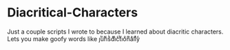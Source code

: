 # Diacritical-Characters

Just a couple scripts I wrote to because I learned about diacritic characters. Lets you make goofy words like jͭuͬrͣiͨsͪdͤiͦcͨtͪiͬoͦnͫaͣlͭlͥyͨ
